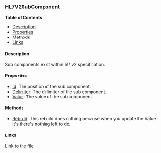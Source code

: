 ### HL7V2SubComponent

**Table of Contents**
- [Description](#description)
- [Properties](#properties)
- [Methods](#methods)
- [Links](#links)

#### Description

Sub components exist within hl7 v2 specification.

#### Properties

- [Id](../api/ExpressionEvaluatorForDotNet.HL7V2SubComponent.html#ExpressionEvaluatorForDotNet_HL7V2SubComponent_Id): The position of the sub component.
- [Delimiter](../api/ExpressionEvaluatorForDotNet.HL7V2SubComponent.html#ExpressionEvaluatorForDotNet_HL7V2SubComponent_Delimiter): The delimiter of the sub component.
- [Value](../api/ExpressionEvaluatorForDotNet.HL7V2SubComponent.html#ExpressionEvaluatorForDotNet_HL7V2SubComponent_Value): The value of the sub component.

#### Methods

- [Rebuild](../api/ExpressionEvaluatorForDotNet.HL7V2SubComponent.html#ExpressionEvaluatorForDotNet_HL7V2SubComponent_Rebuild): This rebuild does nothing because when you update the Value it's there's nothing left to do.

#### Links

[Link to the file](../api/ExpressionEvaluatorForDotNet.HL7V2SubComponent.html)